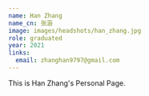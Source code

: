 ```yaml
---
name: Han Zhang
name_cn: 张涵
image: images/headshots/han_zhang.jpg
role: graduated
year: 2021
links:
  email: zhanghan9797@gmail.com
---
```


This is Han Zhang's Personal Page.